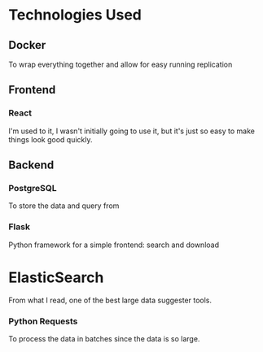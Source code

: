 # Technologies Used

## Docker
To wrap everything together and allow for easy running replication
## Frontend
### React
I'm used to it, I wasn't initially going to use it, but it's just so easy to make things look good quickly.
## Backend

### PostgreSQL
To store the data and query from

### Flask
Python framework for a simple frontend: search and download

# ElasticSearch
From what I read, one of the best large data suggester tools.

### Python Requests
To process the data in batches since the data is so large.



